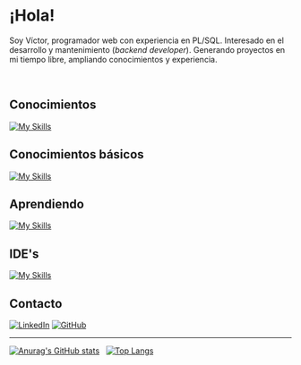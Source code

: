 <h1>¡Hola!</h1>

<p>
Soy Víctor, programador web con experiencia en PL/SQL. Interesado en el desarrollo y mantenimiento (<i>backend developer</i>). Generando proyectos en mi tiempo libre, ampliando conocimientos y experiencia.
</p>

<br>

## Conocimientos
[![My Skills](https://skillicons.dev/icons?i=html,css,js,php,linux)](https://skillicons.dev)

## Conocimientos básicos
[![My Skills](https://skillicons.dev/icons?i=git,github,postman)](https://skillicons.dev)


## Aprendiendo 
[![My Skills](https://skillicons.dev/icons?i=bootstrap,laravel)](https://skillicons.dev)

## IDE's
[![My Skills](https://skillicons.dev/icons?i=vscode,eclipse)](https://skillicons.dev)

## Contacto
[![LinkedIn](https://img.shields.io/badge/LinkedIn-0077B5?style=for-the-badge&logo=linkedin&logoColor=white)](https://es.linkedin.com/in/garcia-victor) 
[![GitHub](https://img.shields.io/badge/GitHub-181717?style=for-the-badge&logo=github&logoColor=white)](https://github.com/Victor-369)

<hr>

[![Anurag's GitHub stats](https://github-readme-stats.vercel.app/api?username=Victor-369&show_icons=true&theme=merko&count_private=true)](https://github.com/anuraghazra/github-readme-stats)
&nbsp;
[![Top Langs](https://github-readme-stats.vercel.app/api/top-langs/?username=Victor-369&layout=compact)](https://github.com/anuraghazra/github-readme-stats)
